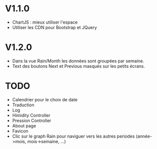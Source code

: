 # V1.1.0
* ChartJS : mieux utiliser l'espace
* Utiliser les CDN pour Bootstrap et JQuery

# V1.2.0
* Dans la vue Rain/Month les données sont groupées par semaine.
* Text des boutons Next et Previous masqués sur les petits écrans.


# TODO
* Calendrier pour le choix de date
* Traduction
* Log
* Himidity Controller
* Pression Controller
* About page
* Favicon
* Clic sur le graph Rain pour naviguer vers les autres periodes (année->mois, mois->semaine, ...)
